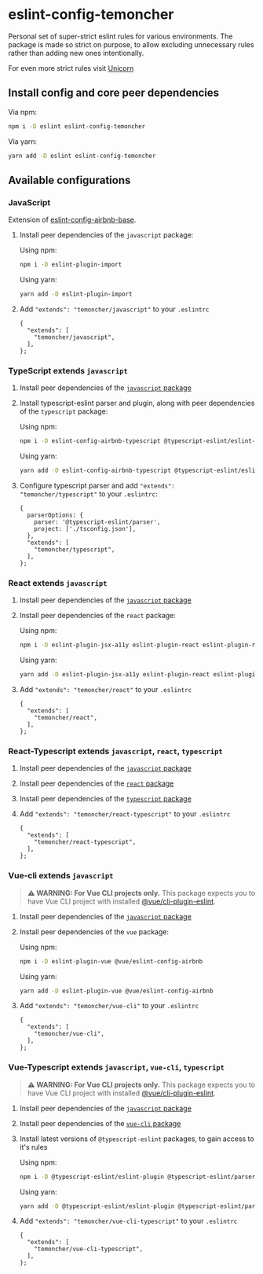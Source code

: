 # eslint-config-temoncher

Personal set of super-strict eslint rules for various environments. The package is made so strict on purpose, to allow excluding unnecessary rules rather than adding new ones intentionally.

For even more strict rules visit [Unicorn](https://github.com/sindresorhus/eslint-plugin-unicorn)

## Install config and core peer dependencies

Via npm:

```sh
npm i -D eslint eslint-config-temoncher
```

Via yarn:

```sh
yarn add -D eslint eslint-config-temoncher
```

## Available configurations

### JavaScript

Extension of [eslint-config-airbnb-base](https://npmjs.com/eslint-config-airbnb-base).

1. Install peer dependencies of the `javascript` package:

   Using npm:

   ```sh
   npm i -D eslint-plugin-import
   ```

   Using yarn:

   ```sh
   yarn add -D eslint-plugin-import
   ```

2. Add `"extends": "temoncher/javascript"` to your `.eslintrc`
   ```
   {
     "extends": [
       "temoncher/javascript",
     ],
   };
   ```

### TypeScript extends `javascript`

1. Install peer dependencies of the [`javascript` package](#javascript)

2. Install typescript-eslint parser and plugin, along with peer dependencies of the `typescript` package:

   Using npm:

   ```sh
   npm i -D eslint-config-airbnb-typescript @typescript-eslint/eslint-plugin @typescript-eslint/parser
   ```

   Using yarn:

   ```sh
   yarn add -D eslint-config-airbnb-typescript @typescript-eslint/eslint-plugin @typescript-eslint/parser
   ```

3. Configure typescript parser and add `"extends": "temoncher/typescript"` to your `.eslintrc`:
   ```
   {
     parserOptions: {
       parser: '@typescript-eslint/parser',
       project: ['./tsconfig.json'],
     },
     "extends": [
       "temoncher/typescript",
     ],
   };
   ```

### React extends `javascript`

1. Install peer dependencies of the [`javascript` package](#javascript)

2. Install peer dependencies of the `react` package:

   Using npm:

   ```sh
   npm i -D eslint-plugin-jsx-a11y eslint-plugin-react eslint-plugin-react-hooks
   ```

   Using yarn:

   ```sh
   yarn add -D eslint-plugin-jsx-a11y eslint-plugin-react eslint-plugin-react-hooks
   ```

3. Add `"extends": "temoncher/react"` to your `.eslintrc`
   ```
   {
     "extends": [
       "temoncher/react",
     ],
   };
   ```

### React-Typescript extends `javascript`, `react`, `typescript`

1. Install peer dependencies of the [`javascript` package](#javascript)

2. Install peer dependencies of the [`react` package](#react-extends-javascript)

2. Install peer dependencies of the [`typescript` package](#typescript-extends-javascript)

4. Add `"extends": "temoncher/react-typescript"` to your `.eslintrc`
   ```
   {
     "extends": [
       "temoncher/react-typescript",
     ],
   };
   ```

### Vue-cli extends `javascript`

> **⚠ WARNING: For Vue CLI projects only.**
> This package expects you to have Vue CLI project with installed [@vue/cli-plugin-eslint](https://www.npmjs.com/package/@vue/cli-plugin-eslint).

1. Install peer dependencies of the [`javascript` package](#javascript)

2. Install peer dependencies of the `vue` package:

   Using npm:

   ```sh
   npm i -D eslint-plugin-vue @vue/eslint-config-airbnb
   ```

   Using yarn:

   ```sh
   yarn add -D eslint-plugin-vue @vue/eslint-config-airbnb
   ```

3. Add `"extends": "temoncher/vue-cli"` to your `.eslintrc`
   ```
   {
     "extends": [
       "temoncher/vue-cli",
     ],
   };
   ```

### Vue-Typescript extends `javascript`, `vue-cli`, `typescript`

> **⚠ WARNING: For Vue CLI projects only.**
> This package expects you to have Vue CLI project with installed [@vue/cli-plugin-eslint](https://www.npmjs.com/package/@vue/cli-plugin-eslint).

1. Install peer dependencies of the [`javascript` package](#javascript)

2. Install peer dependencies of the [`vue-cli` package](#vue-cli-extends-javascript)

3. Install latest versions of `@typescript-eslint` packages, to gain access to it's rules

   Using npm:

   ```sh
   npm i -D @typescript-eslint/eslint-plugin @typescript-eslint/parser @vue/eslint-config-typescript
   ```

   Using yarn:

   ```sh
   yarn add -D @typescript-eslint/eslint-plugin @typescript-eslint/parser @vue/eslint-config-typescript
   ```

4. Add `"extends": "temoncher/vue-cli-typescript"` to your `.eslintrc`
   ```
   {
     "extends": [
       "temoncher/vue-cli-typescript",
     ],
   };
   ```
